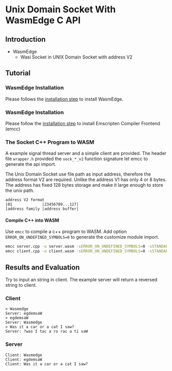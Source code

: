 # Unix Domain Socket With WasmEdge C API

## Introduction

+ WasmEdge
  + Wasi Socket in UNIX Domain Socket with address V2

## Tutorial

### WasmEdge Installation

Please follows the [installation step](https://wasmedge.org/book/en/quick_start/install.html) to install WasmEdge.

### WasmEdge Installation

Please follow the [installation step](https://emscripten.org/docs/getting_started/index.html) to install Emscripten Compiler Frontend (emcc)

### The Socket C++ Program to WASM

A example signal thread server and a simple client are provided. The header file `wrapper.h` provided the `sock_*_v2` function signature let emcc to generate the api import.

The Unix Domain Socket use file path as input address, therefore the address format V2 are required. Unlike the address V1 has only 4 or 8 bytes. The address has fixed 128 bytes storage and make it large enough to store the unix path.

```
address V2 format
|01             |23456789...127|
|address family |address buffer|
```

#### Compile C++ into WASM

Use `emcc` to compile a c++ program to WASM. Add option `ERROR_ON_UNDEFINED_SYMBOLS=0` to generate the customize module import.

```bash
emcc server.cpp -o server.wasm -sERROR_ON_UNDEFINED_SYMBOLS=0 -sSTANDALONE_WASM
emcc client.cpp -o client.wasm -sERROR_ON_UNDEFINED_SYMBOLS=0 -sSTANDALONE_WASM
```

## Results and Evaluation

Try to input an string in client. The example server will return a reversed string to client. 

### Client
```
> Wasmedge
Server: egdemsaW
> egdemsaW
Server: Wasmedge
> Was it a car or a cat I saw?
Server: ?was I tac a ro rac a ti saW
```

### Server
```
Client: Wasmedge
Client: egdemsaW
Client: Was it a car or a cat I saw?
```
